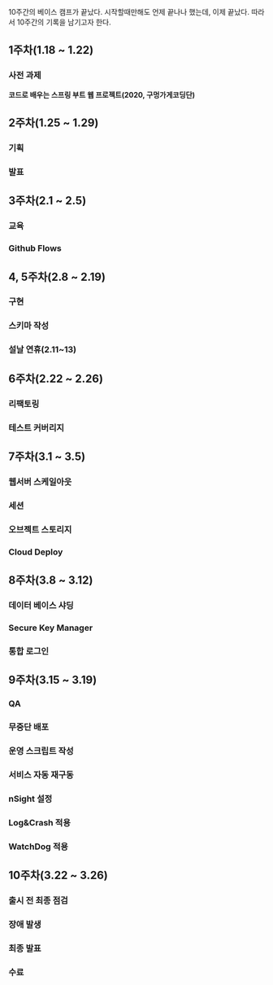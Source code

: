10주간의 베이스 캠프가 끝났다.
시작할때만해도 언제 끝나나 했는데, 이제 끝났다.
따라서 10주간의 기록을 남기고자 한다.

## 1주차(1.18 ~ 1.22)
### 사전 과제
**코드로 배우는 스프링 부트 웹 프로젝트(2020, 구멍가게코딩단)**

## 2주차(1.25 ~ 1.29)
### 기획
### 발표

## 3주차(2.1 ~ 2.5)
### 교육
### Github Flows

## 4, 5주차(2.8 ~ 2.19)
### 구현
### 스키마 작성
### 설날 연휴(2.11~13)

## 6주차(2.22 ~ 2.26)
### 리팩토링
### 테스트 커버리지

## 7주차(3.1 ~ 3.5)
### 웹서버 스케일아웃
### 세션
### 오브젝트 스토리지
### Cloud Deploy

## 8주차(3.8 ~ 3.12)
### 데이터 베이스 샤딩
### Secure Key Manager
### 통합 로그인

## 9주차(3.15 ~ 3.19)
### QA
### 무중단 배포
### 운영 스크립트 작성
### 서비스 자동 재구동
### nSight 설정
### Log&Crash 적용
### WatchDog 적용

## 10주차(3.22 ~ 3.26)
### 출시 전 최종 점검
### 장애 발생
### 최종 발표
### 수료
